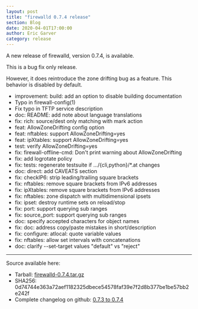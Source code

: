 ```yaml
---
layout: post
title: "firewalld 0.7.4 release"
section: Blog
date: 2020-04-01T17:00:00
author: Eric Garver
category: release
---
```


A new release of firewalld, version 0.7.4, is available.

This is a bug fix only release.

However, it does reintroduce the zone drifting bug as a feature. This behavior
is disabled by default.

- improvement: build: add an option to disable building documentation
- Typo in firewall-config(1)
- Fix typo in TFTP service description
- doc: README: add note about language translations
- fix: rich: source/dest only matching with mark action
- feat: AllowZoneDrifting config option
- feat: nftables: support AllowZoneDrifting=yes
- feat: ipXtables: support AllowZoneDrifting=yes
- test: verify AllowZoneDrifting=yes
- fix: firewall-offline-cmd: Don't print warning about AllowZoneDrifting
- fix: add logrotate policy
- fix: tests: regenerate testsuite if .../{cli,python}/*.at changes
- doc: direct: add CAVEATS section
- fix: checkIP6: strip leading/trailing square brackets
- fix: nftables: remove square brackets from IPv6 addresses
- fix: ipXtables: remove square brackets from IPv6 addresses
- fix: nftables: zone dispatch with multidimensional ipsets
- fix: ipset: destroy runtime sets on reload/stop
- fix: port: support querying sub ranges
- fix: source_port: support querying sub ranges
- doc: specify accepted characters for object names
- fix: doc: address copy/paste mistakes in short/description
- fix: configure: atlocal: quote variable values
- fix: nftables: allow set intervals with concatenations
- doc: clarify --set-target values "default" vs "reject"

-----

Source available here:

 * Tarball: [firewalld-0.7.4.tar.gz](https://github.com/firewalld/firewalld/releases/download/v0.7.4/firewalld-0.7.4.tar.gz)
 * SHA256: 0d74744e363a72aef1182325dbece54578faf39e7f2d8b377be1be57bb2e242f
 * Complete changelog on github: [0.7.3 to 0.7.4](https://github.com/firewalld/firewalld/compare/v0.7.3...v0.7.4)

